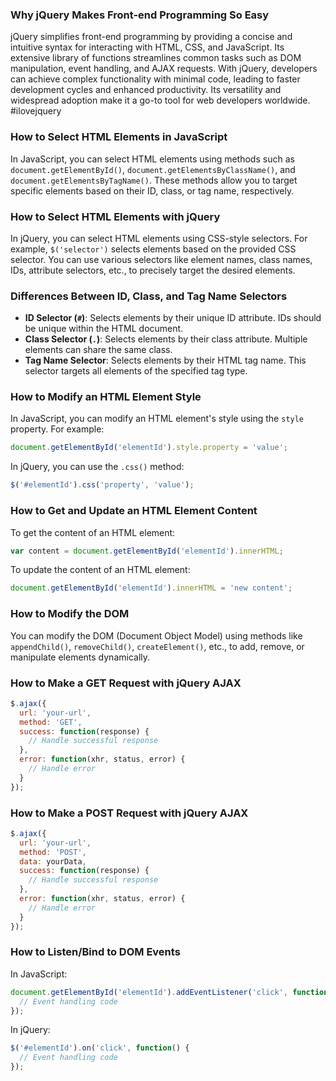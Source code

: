 ### Why jQuery Makes Front-end Programming So Easy

jQuery simplifies front-end programming by providing a concise and intuitive syntax for interacting with HTML, CSS, and JavaScript. Its extensive library of functions streamlines common tasks such as DOM manipulation, event handling, and AJAX requests. With jQuery, developers can achieve complex functionality with minimal code, leading to faster development cycles and enhanced productivity. Its versatility and widespread adoption make it a go-to tool for web developers worldwide. #ilovejquery

### How to Select HTML Elements in JavaScript

In JavaScript, you can select HTML elements using methods such as `document.getElementById()`, `document.getElementsByClassName()`, and `document.getElementsByTagName()`. These methods allow you to target specific elements based on their ID, class, or tag name, respectively.

### How to Select HTML Elements with jQuery

In jQuery, you can select HTML elements using CSS-style selectors. For example, `$('selector')` selects elements based on the provided CSS selector. You can use various selectors like element names, class names, IDs, attribute selectors, etc., to precisely target the desired elements.

### Differences Between ID, Class, and Tag Name Selectors

- **ID Selector (`#`)**: Selects elements by their unique ID attribute. IDs should be unique within the HTML document.
- **Class Selector (`.`)**: Selects elements by their class attribute. Multiple elements can share the same class.
- **Tag Name Selector**: Selects elements by their HTML tag name. This selector targets all elements of the specified tag type.

### How to Modify an HTML Element Style

In JavaScript, you can modify an HTML element's style using the `style` property. For example:
```javascript
document.getElementById('elementId').style.property = 'value';
```

In jQuery, you can use the `.css()` method:
```javascript
$('#elementId').css('property', 'value');
```

### How to Get and Update an HTML Element Content

To get the content of an HTML element:
```javascript
var content = document.getElementById('elementId').innerHTML;
```

To update the content of an HTML element:
```javascript
document.getElementById('elementId').innerHTML = 'new content';
```

### How to Modify the DOM

You can modify the DOM (Document Object Model) using methods like `appendChild()`, `removeChild()`, `createElement()`, etc., to add, remove, or manipulate elements dynamically.

### How to Make a GET Request with jQuery AJAX

```javascript
$.ajax({
  url: 'your-url',
  method: 'GET',
  success: function(response) {
    // Handle successful response
  },
  error: function(xhr, status, error) {
    // Handle error
  }
});
```

### How to Make a POST Request with jQuery AJAX

```javascript
$.ajax({
  url: 'your-url',
  method: 'POST',
  data: yourData,
  success: function(response) {
    // Handle successful response
  },
  error: function(xhr, status, error) {
    // Handle error
  }
});
```

### How to Listen/Bind to DOM Events

In JavaScript:
```javascript
document.getElementById('elementId').addEventListener('click', function() {
  // Event handling code
});
```

In jQuery:
```javascript
$('#elementId').on('click', function() {
  // Event handling code
});
```
```